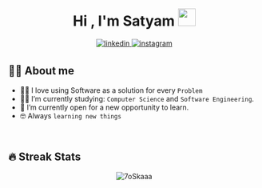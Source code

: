 <h1 align="center">Hi , I'm Satyam <img src="https://media.giphy.com/media/hvRJCLFzcasrR4ia7z/giphy.gif" width="35"></h1>
<div align="center">
<a href="https://linkedin.com/in/satya-supercluster" target="_blank">
<img src=https://img.shields.io/badge/linkedin-%2300acee.svg?color=405DE6&style=for-the-badge&logo=linkedin&logoColor=white alt=linkedin style="margin-bottom: 5px;" />
</a>
<!-- <a href="https://twitter.com/ayush7780" target="_blank"> -->
<!-- <img src=https://img.shields.io/badge/twitter-%2300acee.svg?color=1DA1F2&style=for-the-badge&logo=twitter&logoColor=white alt=twitter style="margin-bottom: 5px;" /> -->
<!-- </a> -->
<a href="https://instagram.com/satya.akea" target="_blank">
<img src=https://img.shields.io/badge/instagram-%ff5851db.svg?color=C13584&style=for-the-badge&logo=instagram&logoColor=white alt=instagram style="margin-bottom: 5px;" />
</a>
</div>


## :sassy_man:  About me
- :technologist: I love using Software as a solution for every `Problem`
- :student: I’m currently studying: `Computer Science` and `Software Engineering`.
- :thinking: I’m currently open for a new opportunity to learn.
- :nerd_face: Always `learning new things`

<br>

## 🔥 Streak Stats
<p align="center"><img src="https://github-readme-streak-stats.herokuapp.com/?user=satya-supercluster&theme=algolia" alt="7oSkaaa" /></p>

